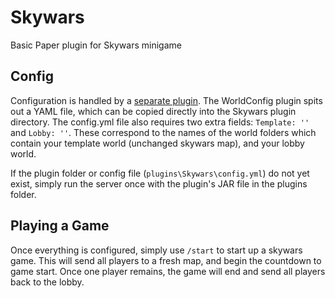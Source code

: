 # Skywars
Basic Paper plugin for Skywars minigame

## Config
Configuration is handled by a [separate plugin](https://github.com/emdeann/paper-worldconfig). The WorldConfig plugin spits out a YAML file, which can be copied directly into the Skywars plugin directory.
The config.yml file also requires two extra fields: `Template: ''` and `Lobby: ''`. These correspond to the names of the world folders which contain your template world (unchanged skywars map), and your lobby world.

If the plugin folder or config file (`plugins\Skywars\config.yml`) do not yet exist, simply run the server once with the plugin's JAR file in the plugins folder. 

## Playing a Game
Once everything is configured, simply use `/start` to start up a skywars game. This will send all players to a fresh map, and begin the countdown to game start. Once one player remains, the game will end and send all players back to the lobby.
